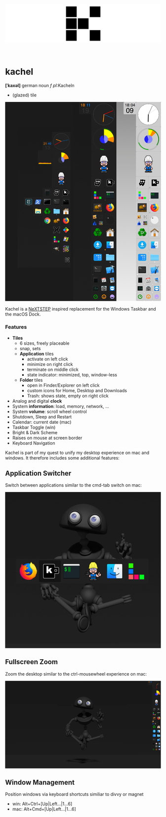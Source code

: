 
![banner](img/banner.png)
<br>
<br>
<br>

# kachel 

**[ˈkaxəl]** german noun *f* *pl*:Kacheln

- (glazed) tile

<p align="center"><img src="img/screenshot.png"></p>

Kachel is a [NeXTSTEP](https://en.wikipedia.org/wiki/NeXTSTEP) inspired replacement for the Windows Taskbar and the macOS Dock.

### Features
- **Tiles** 
    - 6 sizes, freely placeable
    - snap, sets
    - **Application**  tiles
        - activate on left click
        - minimize on right click
        - terminate on middle click
        - state indicator: minimized, top, window-less
    - **Folder** tiles
        - open in Finder/Explorer on left click
        - custom icons for Home, Desktop and Downloads 
        - Trash: shows state, empty on right click
- Analog and digital **clock**
- System **information**: load, memory, network, ...
- System **volume**: scroll wheel control
- Shutdown, Sleep and Restart
- Calendar: current date (mac)
- Taskbar Toggle (win)
- Bright & Dark Scheme
- Raises on mouse at screen border
- Keyboard Navigation

Kachel is part of my quest to unify my desktop experience on mac and windows.
It therefore includes some additional features:

## Application Switcher

Switch between applications similar to the cmd-tab switch on mac:

<p align="center"><img src="img/switch.png"></p>

## Fullscreen Zoom

Zoom the desktop similar to the ctrl-mousewheel experience on mac:

<p align="center"><img src="img/zoom.gif"></p>

## Window Management

Position windows via keyboard shortcuts similiar to divvy or magnet 

- win: Alt+Ctrl+[Up|Left...|1...6]
- mac: Alt+Cmd+[Up|Left...|1...6]